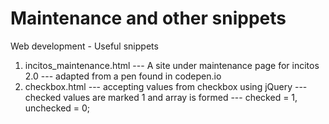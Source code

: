 # Maintenance and other snippets
 Web development - Useful snippets


1. incitos_maintenance.html --- A site under maintenance page for incitos 2.0 --- adapted from a pen found in codepen.io
2. checkbox.html --- accepting values from checkbox using jQuery --- checked values are marked 1 and array is formed --- checked = 1, unchecked = 0;
